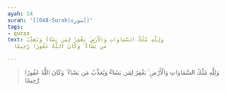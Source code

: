 ```yaml
---
ayah: 14
surah: '[[048-Surah|سورة]]'
tags:
- quran
text: وَلِلَّهِ مُلْكُ السَّمَاوَاتِ وَالْأَرْضِ ۚ يَغْفِرُ لِمَن يَشَاءُ وَيُعَذِّبُ
  مَن يَشَاءُ ۚ وَكَانَ اللَّهُ غَفُورًا رَّحِيمًا

---
```

> وَلِلَّهِ مُلْكُ السَّمَاوَاتِ وَالْأَرْضِ ۚ يَغْفِرُ لِمَن يَشَاءُ وَيُعَذِّبُ مَن يَشَاءُ ۚ وَكَانَ اللَّهُ غَفُورًا رَّحِيمًا
